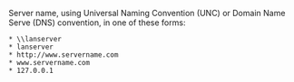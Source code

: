 Server name, using Universal Naming Convention (UNC) or Domain Name Serve (DNS) convention, in one of these forms:

    * \\lanserver
    * lanserver
    * http://www.servername.com
    * www.servername.com
    * 127.0.0.1